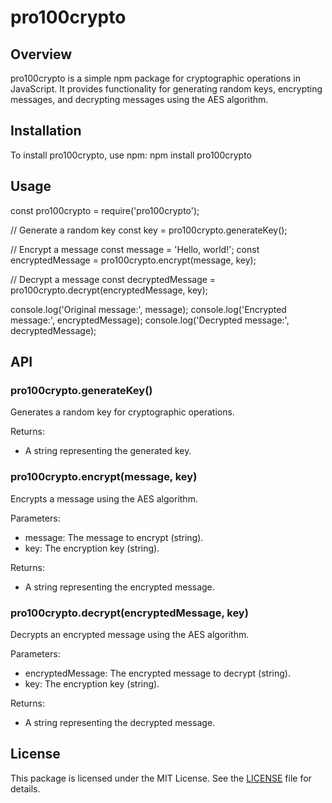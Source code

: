 # pro100crypto

## Overview

pro100crypto is a simple npm package for cryptographic operations in JavaScript. It provides functionality for generating random keys, encrypting messages, and decrypting messages using the AES algorithm.

## Installation

To install pro100crypto, use npm:
npm install pro100crypto

## Usage
const pro100crypto = require('pro100crypto');

// Generate a random key
const key = pro100crypto.generateKey();

// Encrypt a message
const message = 'Hello, world!';
const encryptedMessage = pro100crypto.encrypt(message, key);

// Decrypt a message
const decryptedMessage = pro100crypto.decrypt(encryptedMessage, key);

console.log('Original message:', message);
console.log('Encrypted message:', encryptedMessage);
console.log('Decrypted message:', decryptedMessage);

## API

### pro100crypto.generateKey()

Generates a random key for cryptographic operations.

Returns:
- A string representing the generated key.

### pro100crypto.encrypt(message, key)

Encrypts a message using the AES algorithm.

Parameters:
- message: The message to encrypt (string).
- key: The encryption key (string).

Returns:
- A string representing the encrypted message.

### pro100crypto.decrypt(encryptedMessage, key)

Decrypts an encrypted message using the AES algorithm.

Parameters:
- encryptedMessage: The encrypted message to decrypt (string).
- key: The encryption key (string).

Returns:
- A string representing the decrypted message.

## License

This package is licensed under the MIT License. See the [LICENSE](LICENSE) file for details.